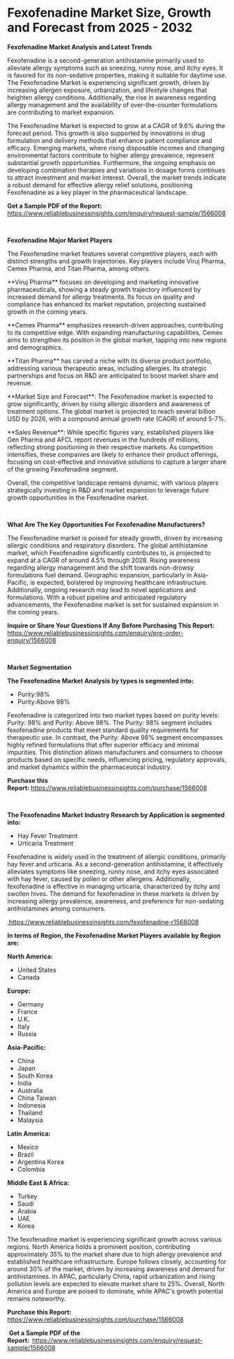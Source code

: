 <p><h1>Fexofenadine Market Size, Growth and Forecast from 2025 - 2032</h1></p><p><strong>Fexofenadine Market Analysis and Latest Trends</strong></p>
<p><p>Fexofenadine is a second-generation antihistamine primarily used to alleviate allergy symptoms such as sneezing, runny nose, and itchy eyes. It is favored for its non-sedative properties, making it suitable for daytime use. The Fexofenadine Market is experiencing significant growth, driven by increasing allergen exposure, urbanization, and lifestyle changes that heighten allergy conditions. Additionally, the rise in awareness regarding allergy management and the availability of over-the-counter formulations are contributing to market expansion.</p><p>The Fexofenadine Market is expected to grow at a CAGR of 9.6% during the forecast period. This growth is also supported by innovations in drug formulation and delivery methods that enhance patient compliance and efficacy. Emerging markets, where rising disposable incomes and changing environmental factors contribute to higher allergy prevalence, represent substantial growth opportunities. Furthermore, the ongoing emphasis on developing combination therapies and variations in dosage forms continues to attract investment and market interest. Overall, the market trends indicate a robust demand for effective allergy relief solutions, positioning Fexofenadine as a key player in the pharmaceutical landscape.</p></p>
<p><strong>Get a Sample PDF of the Report:&nbsp;</strong> <a href="https://www.reliablebusinessinsights.com/enquiry/request-sample/1566008?utm_campaign=3203&utm_medium=2&utm_source=Github&utm_content=ia&utm_term=19042025&utm_id=fexofenadine">https://www.reliablebusinessinsights.com/enquiry/request-sample/1566008</a></p>
<p>&nbsp;</p>
<p><strong>Fexofenadine Major Market Players</strong></p>
<p><p>The Fexofenadine market features several competitive players, each with distinct strengths and growth trajectories. Key players include Viruj Pharma, Cemex Pharma, and Titan Pharma, among others.</p><p>**Viruj Pharma** focuses on developing and marketing innovative pharmaceuticals, showing a steady growth trajectory influenced by increased demand for allergy treatments. Its focus on quality and compliance has enhanced its market reputation, projecting sustained growth in the coming years.</p><p>**Cemex Pharma** emphasizes research-driven approaches, contributing to its competitive edge. With expanding manufacturing capabilities, Cemex aims to strengthen its position in the global market, tapping into new regions and demographics. </p><p>**Titan Pharma** has carved a niche with its diverse product portfolio, addressing various therapeutic areas, including allergies. Its strategic partnerships and focus on R&D are anticipated to boost market share and revenue.</p><p>**Market Size and Forecast**: The Fexofenadine market is expected to grow significantly, driven by rising allergic disorders and awareness of treatment options. The global market is projected to reach several billion USD by 2026, with a compound annual growth rate (CAGR) of around 5-7%.</p><p>**Sales Revenue**: While specific figures vary, established players like Gen Pharma and AFCL report revenues in the hundreds of millions, reflecting strong positioning in their respective markets. As competition intensifies, these companies are likely to enhance their product offerings, focusing on cost-effective and innovative solutions to capture a larger share of the growing Fexofenadine segment.</p><p>Overall, the competitive landscape remains dynamic, with various players strategically investing in R&D and market expansion to leverage future growth opportunities in the Fexofenadine market.</p></p>
<p>&nbsp;</p>
<p><strong>What Are The Key Opportunities For Fexofenadine Manufacturers?</strong></p>
<p><p>The Fexofenadine market is poised for steady growth, driven by increasing allergic conditions and respiratory disorders. The global antihistamine market, which Fexofenadine significantly contributes to, is projected to expand at a CAGR of around 4.5% through 2028. Rising awareness regarding allergy management and the shift towards non-drowsy formulations fuel demand. Geographic expansion, particularly in Asia-Pacific, is expected, bolstered by improving healthcare infrastructure. Additionally, ongoing research may lead to novel applications and formulations. With a robust pipeline and anticipated regulatory advancements, the Fexofenadine market is set for sustained expansion in the coming years.</p></p>
<p><strong>Inquire or Share Your Questions If Any Before Purchasing This Report:</strong> <a href="https://www.reliablebusinessinsights.com/enquiry/pre-order-enquiry/1566008?utm_campaign=3203&utm_medium=2&utm_source=Github&utm_content=ia&utm_term=19042025&utm_id=fexofenadine">https://www.reliablebusinessinsights.com/enquiry/pre-order-enquiry/1566008</a></p>
<p>&nbsp;</p>
<p><strong>Market Segmentation</strong></p>
<p><strong>The Fexofenadine Market Analysis by types is segmented into:</strong></p>
<p><ul><li>Purity:98%</li><li>Purity:Above 98%</li></ul></p>
<p><p>Fexofenadine is categorized into two market types based on purity levels: Purity: 98% and Purity: Above 98%. The Purity: 98% segment includes fexofenadine products that meet standard quality requirements for therapeutic use. In contrast, the Purity: Above 98% segment encompasses highly refined formulations that offer superior efficacy and minimal impurities. This distinction allows manufacturers and consumers to choose products based on specific needs, influencing pricing, regulatory approvals, and market dynamics within the pharmaceutical industry.</p></p>
<p><strong>Purchase this Report:&nbsp;</strong><a href="https://www.reliablebusinessinsights.com/purchase/1566008?utm_campaign=3203&utm_medium=2&utm_source=Github&utm_content=ia&utm_term=19042025&utm_id=fexofenadine">https://www.reliablebusinessinsights.com/purchase/1566008</a></p>
<p>&nbsp;</p>
<p><strong>The Fexofenadine Market Industry Research by Application is segmented into:</strong></p>
<p><ul><li>Hay Fever Treatment</li><li>Urticaria Treatment</li></ul></p>
<p><p>Fexofenadine is widely used in the treatment of allergic conditions, primarily hay fever and urticaria. As a second-generation antihistamine, it effectively alleviates symptoms like sneezing, runny nose, and itchy eyes associated with hay fever, caused by pollen or other allergens. Additionally, fexofenadine is effective in managing urticaria, characterized by itchy and swollen hives. The demand for fexofenadine in these markets is driven by increasing allergy prevalence, awareness, and preference for non-sedating antihistamines among consumers.</p></p>
<p><a href="https://www.reliablebusinessinsights.com/fexofenadine-r1566008?utm_campaign=3203&utm_medium=2&utm_source=Github&utm_content=ia&utm_term=19042025&utm_id=fexofenadine">&nbsp;https://www.reliablebusinessinsights.com/fexofenadine-r1566008</a></p>
<p><strong>In terms of Region, the Fexofenadine Market Players available by Region are:</strong></p>
<p>
    <p> <strong> North America: </strong>
        <ul>
            <li>United States</li>
            <li>Canada</li>
        </ul>
        </p> 
    <p> <strong> Europe: </strong>
        <ul>
            <li>Germany</li>
            <li>France</li>
            <li>U.K.</li>
            <li>Italy</li>
            <li>Russia</li>
        </ul>
        </p> 
    <p> <strong> Asia-Pacific: </strong>
        <ul>
            <li>China</li>
            <li>Japan</li>
            <li>South Korea</li>
            <li>India</li>
            <li>Australia</li>
            <li>China Taiwan</li>
            <li>Indonesia</li>
            <li>Thailand</li>
            <li>Malaysia</li>
        </ul>
        </p> 
    <p> <strong> Latin America: </strong>
        <ul>
            <li>Mexico</li>
            <li>Brazil</li>
            <li>Argentina Korea</li>
            <li>Colombia</li>
        </ul>
        </p> 
    <p> <strong> Middle East & Africa: </strong>
        <ul>
            <li>Turkey</li>
            <li>Saudi</li>
            <li>Arabia</li>
            <li>UAE</li>
            <li>Korea</li>
        </ul>
    </p>
    </p>
<p><p>The fexofenadine market is experiencing significant growth across various regions. North America holds a prominent position, contributing approximately 35% to the market share due to high allergy prevalence and established healthcare infrastructure. Europe follows closely, accounting for around 30% of the market, driven by increasing awareness and demand for antihistamines. In APAC, particularly China, rapid urbanization and rising pollution levels are expected to elevate market share to 25%. Overall, North America and Europe are poised to dominate, while APAC's growth potential remains noteworthy.</p></p>
<p><strong>Purchase this Report: </strong><a href="https://www.reliablebusinessinsights.com/purchase/1566008?utm_campaign=3203&utm_medium=2&utm_source=Github&utm_content=ia&utm_term=19042025&utm_id=fexofenadine">https://www.reliablebusinessinsights.com/purchase/1566008</a></p>
<p>&nbsp;<strong>Get a Sample PDF of the Report:&nbsp;&nbsp;</strong><a href="https://www.reliablebusinessinsights.com/enquiry/request-sample/1566008?utm_campaign=3203&utm_medium=2&utm_source=Github&utm_content=ia&utm_term=19042025&utm_id=fexofenadine">https://www.reliablebusinessinsights.com/enquiry/request-sample/1566008</a></p>
<p><strong></strong></p>
<p><p></p><p></p><p></p></p>